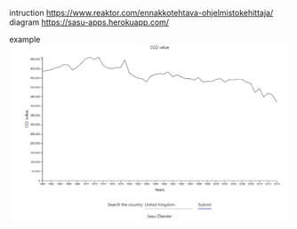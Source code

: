 intruction
https://www.reaktor.com/ennakkotehtava-ohjelmistokehittaja/
diagram
https://sasu-apps.herokuapp.com/


example
![example](picture.png)

